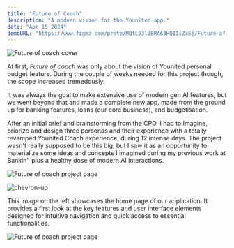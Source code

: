 ```yaml
---
title: "Future of Coach"
description: "A modern vision for the Younited app."
date: "Apr 15 2024"
demoURL: "https://www.figma.com/proto/MQtL93liBRA63HQ11iZa5j/Future-of-Coach-(Copy)?page-id=2%3A15&node-id=3-74499&node-type=canvas&viewport=-11533%2C-1257%2C0.82&t=x6nHlUpV0nzDfHer-1&scaling=scale-down&content-scaling=fixed&starting-point-node-id=3%3A74499&show-proto-sidebar=1"
---
```


![Future of coach cover](/projectfiles/future-of-coach-cover.png)

At first, _Future of coach_ was only about the vision of Younited personal budget feature. During the couple of weeks needed for this project though, the scope increased tremedously.

It was always the goal to make extensive use of modern gen AI features, but we went beyond that and made a complete new app, made from the ground up for banking features, loans (our core business), and budgetisation.

After an initial brief and brainstorming from the CPO, I had to Imagine, priorize and design three personas and their experience with a totally revamped Younited Coach experience, during 12 intense days. The project wasn't really supposed to be this big, but I saw it as an opportunity to materialize some ideas and concepts I imagined during my previous work at Bankin', plus a healthy dose of modern AI interactions.

![Future of coach project page](/projectfiles/home-app-page1.png)

<div class="text-center mx-16 mb-16 border rounded-2xl bg-black/5 border-black/25 dark:border-white/25 p-4 gap-2">
    <img src="/chevron-up.svg" alt="chevron-up">
    <p class="mt-1">This image on the left showcases the home page of our application. It provides a first look at the key features and user interface elements designed for intuitive navigation and quick access to essential functionalities.</p>
</div>

![Future of coach project page](/projectfiles/home-app-page2.png)
